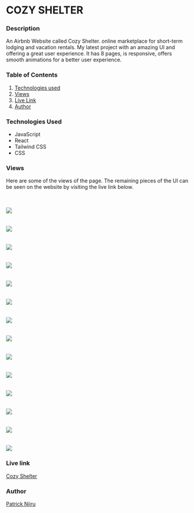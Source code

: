 # COZY SHELTER

### Description

An Airbnb Website called Cozy Shelter. online marketplace for short-term lodging and vacation rentals. My latest project with an amazing UI and offering a great user experience. It has 8 pages, is responsive, offers smooth animations for a better user experience.

### Table of Contents

1. <a href='#tech'>Technologies used</a> <br>
2. <a href='#views'>Views</a> <br>
3. <a href='#link'>Live Link</a> <br>
4. <a href='#author'>Author</a>

### Technologies Used <span id='tech'></span>

  - JavaScript
  - React
  - Tailwind CSS
  - CSS

### Views <span id='views'></span>

Here are some of the views of the page. The remaining pieces of the UI can be seen on the website by visiting the live link below.

<br /> <br />
<img src='./public/readme-photos/1.webp' />
<br /> <br /> <br />
<img src='./public/readme-photos/2.webp' />
<br /> <br /> <br />
<img src='./public/readme-photos/3.webp' />
<br /> <br /> <br />
<img src='./public/readme-photos/4.webp' />
<br /> <br /> <br />
<img src='./public/readme-photos/5.webp' />
<br /> <br /> <br />
<img src='./public/readme-photos/6.webp' />
<br /> <br /> <br />
<img src='./public/readme-photos/7.webp' />
<br /> <br /> <br />
<img src='./public/readme-photos/8.webp' />
<br /> <br /> <br />
<img src='./public/readme-photos/9.webp' />
<br /> <br /> <br />
<img src='./public/readme-photos/10.webp' />
<br /> <br /> <br />
<img src='./public/readme-photos/11.webp' />
<br /> <br /> <br />
<img src='./public/readme-photos/12.webp' />
<br /> <br /> <br />
<img src='./public/readme-photos/13.webp' />
<br /> <br /> <br />
<img src='./public/readme-photos/14.webp' />


### Live link <span id='link'></span>

<a href='https://cozy-shelter.vercel.app/'>Cozy Shelter</a>

### Author <span id='author'></span>

<a href='https://www.linkedin.com/in/patrick-njiru-7569241ba'>Patrick Njiru</a>

